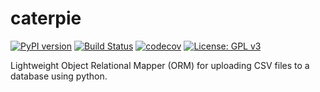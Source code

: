 # caterpie
[![PyPI version](https://badge.fury.io/py/caterpie.svg)](https://badge.fury.io/py/the-whole-caboodle)
[![Build Status](https://travis-ci.org/smk508/caterpie.svg?branch=master)](https://travis-ci.org/smk508/caboodle)
[![codecov](https://codecov.io/gh/smk508/caterpie/branch/master/graph/badge.svg)](https://codecov.io/gh/smk508/caterpie)
[![License: GPL v3](https://img.shields.io/badge/License-GPLv3-blue.svg)](https://www.gnu.org/licenses/gpl-3.0)

Lightweight Object Relational Mapper (ORM) for uploading CSV files to a database using python.